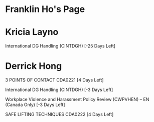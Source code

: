 # Franklin Ho's Page




# Kricia Layno


International DG Handling (CINTDGH) [-25 Days Left]



# Derrick Hong


3 POINTS OF CONTACT CDA0221 [4 Days Left]

International DG Handling (CINTDGH) [-3 Days Left]

Workplace Violence and Harassment Policy Review (CWPVHEN) – EN (Canada Only) [-3 Days Left]

SAFE LIFTING TECHNIQUES CDA0222 [4 Days Left]



